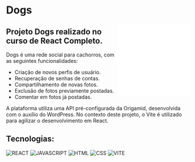 # Dogs

<img align="right" width="200" src="../../img/origami4.png">

## Projeto Dogs realizado no curso de React Completo.

Dogs é uma rede social para cachorros, com as seguintes funcionalidades:

- Criação de novos perfis de usuário.
- Recuperação de senhas de contas.
- Compartilhamento de novas fotos.
- Exclusão de fotos previamente postadas.
- Comentar em fotos já postadas.

A plataforma utiliza uma API pré-configurada da Origamid, desenvolvida com o auxílio do WordPress. No contexto deste projeto, o Vite é utilizado para agilizar o desenvolvimento em React.

## Tecnologias:

![REACT](https://img.shields.io/badge/react-%2320232a.svg?style=for-the-badge&logo=react&logoColor=%)
![JAVASCRIPT](https://img.shields.io/badge/javascript-%2320232a.svg?style=for-the-badge&logo=javascript&logoColor=%)
![HTML](https://img.shields.io/badge/html-%2320232a.svg?style=for-the-badge&logo=html5&logoColor=%)
![CSS](https://img.shields.io/badge/css-%2320232a.svg?style=for-the-badge&logo=css3&logoColor=%2361dafb)
![VITE](https://img.shields.io/badge/vite-%2320232a.svg?style=for-the-badge&logo=vite&logoColor=%)
